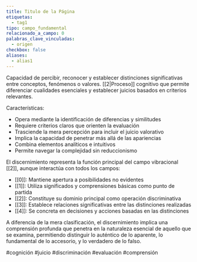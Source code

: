 ```yaml
---
title: Titulo de la Página
etiquetas:
  - tag1
tipo: campo_fundamental
relacionado_a_campo: 0
palabras_clave_vinculadas:
  - origen
checkbox: false
aliases:
  - alias1
---
```


Capacidad de percibir, reconocer y establecer distinciones significativas entre conceptos, fenómenos o valores. [[2|Proceso]] cognitivo que permite diferenciar cualidades esenciales y establecer juicios basados en criterios relevantes.

Características:
- Opera mediante la identificación de diferencias y similitudes
- Requiere criterios claros que orienten la evaluación
- Trasciende la mera percepción para incluir el juicio valorativo
- Implica la capacidad de penetrar más allá de las apariencias
- Combina elementos analíticos e intuitivos
- Permite navegar la complejidad sin reduccionismo

El discernimiento representa la función principal del campo vibracional [[2]], aunque interactúa con todos los campos:
- [[0]]: Mantiene apertura a posibilidades no evidentes
- [[1]]: Utiliza significados y comprensiones básicas como punto de partida
- [[2]]: Constituye su dominio principal como operación discriminativa
- [[3]]: Establece relaciones significativas entre las distinciones realizadas
- [[4]]: Se concreta en decisiones y acciones basadas en las distinciones

A diferencia de la mera clasificación, el discernimiento implica una comprensión profunda que penetra en la naturaleza esencial de aquello que se examina, permitiendo distinguir lo auténtico de lo aparente, lo fundamental de lo accesorio, y lo verdadero de lo falso.

#cognición #juicio #discriminación #evaluación #comprensión
